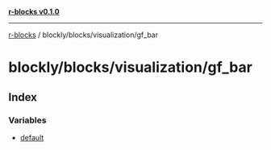 [**r-blocks v0.1.0**](../../../../README.md)

***

[r-blocks](../../../../modules.md) / blockly/blocks/visualization/gf\_bar

# blockly/blocks/visualization/gf\_bar

## Index

### Variables

- [default](variables/default.md)
